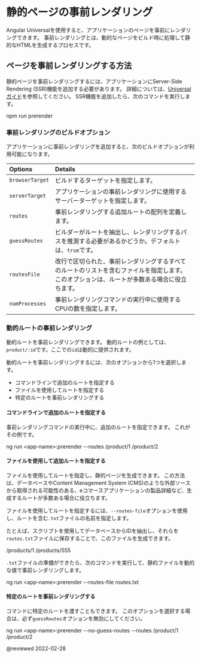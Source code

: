 # 静的ページの事前レンダリング

Angular Universalを使用すると、アプリケーションのページを事前にレンダリングできます。
事前レンダリングとは、動的なページをビルド時に処理して静的なHTMLを生成するプロセスです。

## ページを事前レンダリングする方法

静的ページを事前レンダリングするには、アプリケーションにServer-Side Rendering (SSR)機能を追加する必要があります。
詳細については、[Universalガイド](guide/universal)を参照してください。 
SSR機能を追加したら、次のコマンドを実行します。

<code-example format="shell" language="shell">

npm run prerender

</code-example>

### 事前レンダリングのビルドオプション

アプリケーションに事前レンダリングを追加すると、次のビルドオプションが利用可能になります。

| Options         | Details |
|:---             |:---     |
| `browserTarget` | ビルドするターゲットを指定します。                                                                                                       |
| `serverTarget`  | アプリケーションの事前レンダリングに使用するサーバーターゲットを指定します。                                                                          |
| `routes`        | 事前レンダリングする追加ルートの配列を定義します。                                                                                                 |
| `guessRoutes`   | ビルダーがルートを抽出し、レンダリングするパスを推測する必要があるかどうか。デフォルトは、`true`です。                                                          |
| `routesFile`    | 改行で区切られた、事前レンダリングするすべてのルートのリストを含むファイルを指定します。このオプションは、ルートが多数ある場合に役立ちます。 |
| `numProcesses`  | 事前レンダリングコマンドの実行中に使用するCPUの数を指定します。                                                                      |

### 動的ルートの事前レンダリング

動的ルートを事前レンダリングできます。
動的ルートの例としては、`product/:id`です。ここでの`id`は動的に提供されます。

動的ルートを事前レンダリングするには、次のオプションから1つを選択します。

*   コマンドラインで追加のルートを指定する
*   ファイルを使用してルートを指定する
*   特定のルートを事前レンダリングする

#### コマンドラインで追加のルートを指定する

事前レンダリングコマンドの実行中に、追加のルートを指定できます。
これがその例です。

<code-example format="shell" language="shell">

ng run &lt;app-name&gt;:prerender --routes /product/1 /product/2

</code-example>

#### ファイルを使用して追加ルートを指定する

ファイルを使用してルートを指定し、静的ページを生成できます。
この方法は、データベースやContent Management System (CMS)のような外部ソースから取得される可能性のある、eコマースアプリケーションの製品詳細など、生成するルートが多数ある場合に役立ちます。

ファイルを使用してルートを指定するには、`--routes-file`オプションを使用し、ルートを含む`.txt`ファイルの名前を指定します。

たとえば、スクリプトを使用してデータベースからIDを抽出し、それらを`routes.txt`ファイルに保存することで、このファイルを生成できます。

<code-example language="none" header="routes.txt">

/products/1
/products/555

</code-example>

`.txt`ファイルの準備ができたら、次のコマンドを実行して、静的ファイルを動的な値で事前レンダリングします。

<code-example format="shell" language="shell">

ng run &lt;app-name&gt;:prerender --routes-file routes.txt

</code-example>

#### 特定のルートを事前レンダリングする

コマンドに特定のルートを渡すこともできます。
このオプションを選択する場合は、必ず`guessRoutes`オプションを無効にしてください。

<code-example format="shell" language="shell">

ng run &lt;app-name&gt;:prerender --no-guess-routes --routes /product/1 /product/2

</code-example>

<!-- links -->

<!-- external links -->

<!-- end links -->

@reviewed 2022-02-28
